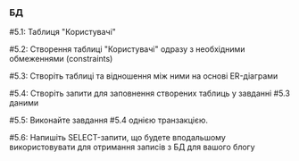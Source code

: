 ### БД

\#5.1: Таблиця "Користувачі"

\#5.2: Створення таблиці "Користувачі" одразу з необхідними обмеженнями (constraints)

\#5.3: Створіть таблиці та відношення між ними на основі ER-діаграми

\#5.4: Створіть запити для заповнення створених таблиць у завданні #5.3 даними

\#5.5: Виконайте завдання #5.4 однією транзакцією.

\#5.6: Напишіть SELECT-запити, що будете вподальшому використовувати для отримання записів з БД для вашого блогу